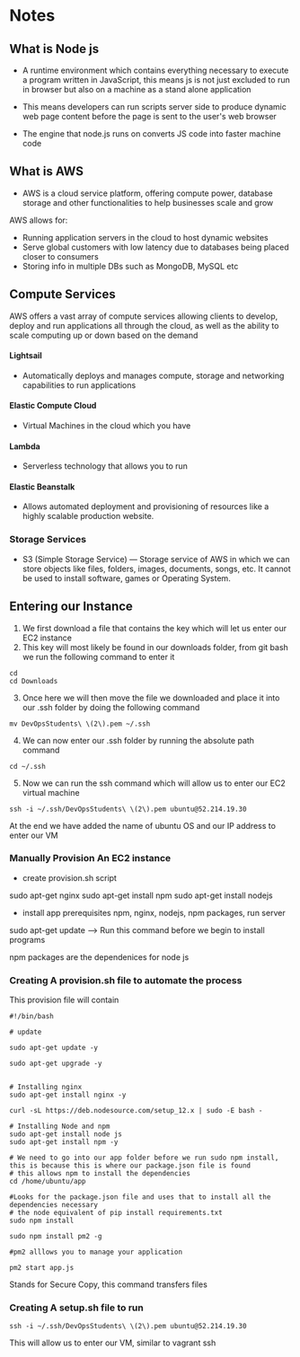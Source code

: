 # Notes


## What is Node js

- A runtime environment which contains everything necessary to execute a program written in JavaScript,
this means js is not just excluded to run in browser but also on a machine as a stand alone application

- This means developers can run scripts server side to produce dynamic web page content before
the page is sent to the user's web browser

- The engine that node.js runs on converts JS code into faster machine code



## What is AWS
- AWS is a cloud service platform, offering compute power, database storage and other functionalities to help businesses
scale and grow

AWS allows for:
- Running application servers in the cloud to host dynamic websites
- Serve global customers with low latency due to databases being placed closer to consumers
- Storing info in multiple DBs such as MongoDB, MySQL etc



## Compute Services

AWS offers a vast array of compute services allowing clients to develop, deploy and run applications all through the cloud,
as well as the ability to scale computing up or down based on the demand


#### Lightsail
- Automatically deploys and manages compute, storage and networking capabilities to run applications

#### Elastic Compute Cloud
- Virtual Machines in the cloud which you have 

#### Lambda
- Serverless technology that allows you to run 

#### Elastic Beanstalk
- Allows automated deployment and provisioning of resources like a highly scalable production website.


### Storage Services
- S3 (Simple Storage Service) — Storage service of AWS in which we can store objects like files, folders, images,
documents, songs, etc. It cannot be used to install software, games or Operating System.



## Entering our Instance 

1) We first download a file that contains the key which will let us enter our EC2 instance
2) This key will most likely be found in our downloads folder, from git bash we run the following command to enter it
```commandline
cd
cd Downloads
```

3) Once here we will then move the file we downloaded and place it into our .ssh folder by doing the following command
```commandline
mv DevOpsStudents\ \(2\).pem ~/.ssh
```

4) We can now enter our .ssh folder by running the absolute path command
```commandline
cd ~/.ssh
```

5) Now we can run the ssh command which will allow us to enter our EC2 virtual machine
```commandline
ssh -i ~/.ssh/DevOpsStudents\ \(2\).pem ubuntu@52.214.19.30
```
At the end we have added the name of ubuntu OS and our IP address to enter our VM


### Manually Provision An EC2 instance

- create provision.sh script

sudo apt-get nginx 
sudo apt-get install npm
sudo apt-get install nodejs

- install app prerequisites
npm, nginx, nodejs, npm packages, run server

sudo apt-get update --> Run this command before we begin to install programs

npm packages are the dependenices for node js

### Creating A provision.sh file to automate the process
This provision file will contain

```commandline
#!/bin/bash

# update

sudo apt-get update -y

sudo apt-get upgrade -y


# Installing nginx
sudo apt-get install nginx -y

curl -sL https://deb.nodesource.com/setup_12.x | sudo -E bash -

# Installing Node and npm
sudo apt-get install node js
sudo apt-get install npm -y

# We need to go into our app folder before we run sudo npm install, this is because this is where our package.json file is found
# this allows npm to install the dependencies
cd /home/ubuntu/app

#Looks for the package.json file and uses that to install all the dependencies necessary
# the node equivalent of pip install requirements.txt
sudo npm install

sudo npm install pm2 -g

#pm2 alllows you to manage your application

pm2 start app.js
```
Stands for Secure Copy, this command transfers files

### Creating A setup.sh file to run 


```commandline
ssh -i ~/.ssh/DevOpsStudents\ \(2\).pem ubuntu@52.214.19.30
```
This will allow us to enter our VM, similar to vagrant ssh